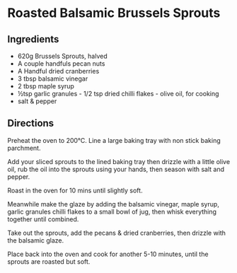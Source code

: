 # Roasted Balsamic Brussels Sprouts

## Ingredients

- 620g Brussels Sprouts, halved ⁣
- A couple handfuls pecan nuts⁣
- A Handful dried cranberries ⁣
- 3 tbsp balsamic vinegar ⁣
- 2 tbsp maple syrup⁣
- &#189;tsp garlic granules - 1/2 tsp dried chilli flakes - olive oil, for cooking⁣
- salt & pepper⁣

## Directions

Preheat the oven to 200°C. Line a large baking tray with non stick baking parchment.⁣

Add your sliced sprouts to the lined baking tray then drizzle with a little olive oil, rub the oil into the sprouts using your hands, then season with salt and pepper. ⁣

Roast in the oven for 10 mins until slightly soft.⁣

Meanwhile make the glaze by adding the balsamic vinegar, maple syrup, garlic granules chilli flakes to a small bowl of jug, then whisk everything together until combined. ⁣

Take out the sprouts, add the pecans & dried cranberries, then drizzle with the balsamic glaze. ⁣

Place back into the oven and cook for another 5-10 minutes, until the sprouts are roasted but soft.
